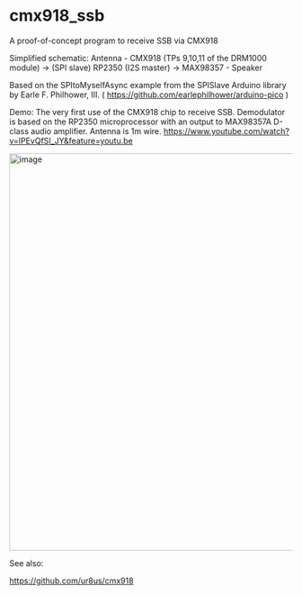 # cmx918_ssb
A proof-of-concept program to receive SSB via CMX918

Simplified schematic: Antenna - CMX918 (TPs 9,10,11 of the DRM1000 module) -> (SPI slave) RP2350 (I2S master) -> MAX98357 - Speaker

Based on the SPItoMyselfAsync example from the SPISlave Arduino library by Earle F. Philhower, III. ( https://github.com/earlephilhower/arduino-pico )

Demo: The very first use of the CMX918 chip to receive SSB. Demodulator is based on the RP2350 microprocessor with an output to MAX98357A D-class audio amplifier. Antenna is 1m wire.
https://www.youtube.com/watch?v=lPEvQfSI_JY&feature=youtu.be

<img width="1271" height="706" alt="image" src="https://github.com/user-attachments/assets/1bc2acfc-d336-40eb-beca-08fa46fc4771" />

See also:

https://github.com/ur8us/cmx918

